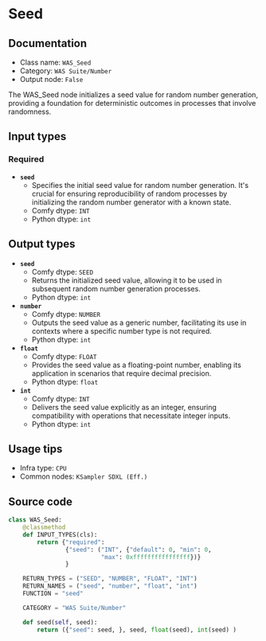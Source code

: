 # Seed
## Documentation
- Class name: `WAS_Seed`
- Category: `WAS Suite/Number`
- Output node: `False`

The WAS_Seed node initializes a seed value for random number generation, providing a foundation for deterministic outcomes in processes that involve randomness.
## Input types
### Required
- **`seed`**
    - Specifies the initial seed value for random number generation. It's crucial for ensuring reproducibility of random processes by initializing the random number generator with a known state.
    - Comfy dtype: `INT`
    - Python dtype: `int`
## Output types
- **`seed`**
    - Comfy dtype: `SEED`
    - Returns the initialized seed value, allowing it to be used in subsequent random number generation processes.
    - Python dtype: `int`
- **`number`**
    - Comfy dtype: `NUMBER`
    - Outputs the seed value as a generic number, facilitating its use in contexts where a specific number type is not required.
    - Python dtype: `int`
- **`float`**
    - Comfy dtype: `FLOAT`
    - Provides the seed value as a floating-point number, enabling its application in scenarios that require decimal precision.
    - Python dtype: `float`
- **`int`**
    - Comfy dtype: `INT`
    - Delivers the seed value explicitly as an integer, ensuring compatibility with operations that necessitate integer inputs.
    - Python dtype: `int`
## Usage tips
- Infra type: `CPU`
- Common nodes: `KSampler SDXL (Eff.)`


## Source code
```python
class WAS_Seed:
    @classmethod
    def INPUT_TYPES(cls):
        return {"required":
                {"seed": ("INT", {"default": 0, "min": 0,
                          "max": 0xffffffffffffffff})}
                }

    RETURN_TYPES = ("SEED", "NUMBER", "FLOAT", "INT")
    RETURN_NAMES = ("seed", "number", "float", "int")
    FUNCTION = "seed"

    CATEGORY = "WAS Suite/Number"

    def seed(self, seed):
        return ({"seed": seed, }, seed, float(seed), int(seed) )

```
